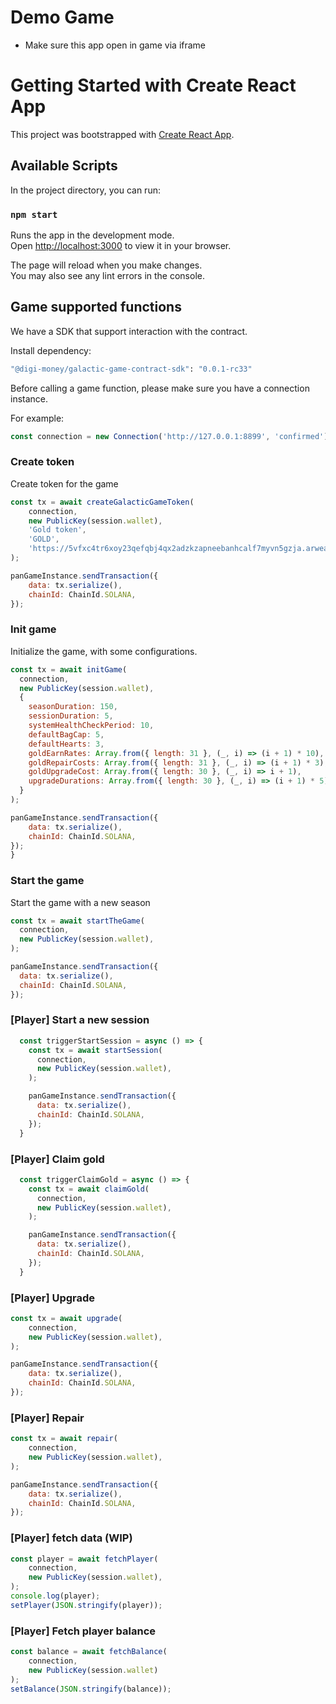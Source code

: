 # Demo Game 
- Make sure this app open in game via iframe

# Getting Started with Create React App

This project was bootstrapped with [Create React App](https://github.com/facebook/create-react-app).

## Available Scripts

In the project directory, you can run:

### `npm start`

Runs the app in the development mode.\
Open [http://localhost:3000](http://localhost:3000) to view it in your browser.

The page will reload when you make changes.\
You may also see any lint errors in the console.

## Game supported functions 

We have a SDK that support interaction with the contract. 

Install dependency:

```bash
"@digi-money/galactic-game-contract-sdk": "0.0.1-rc33"
```

Before calling a game function, please make sure you have a connection instance. 

For example:

```js
const connection = new Connection('http://127.0.0.1:8899', 'confirmed');
```

### Create token 

Create token for the game

```js
const tx = await createGalacticGameToken(
    connection,
    new PublicKey(session.wallet),
    'Gold token',
    'GOLD',
    'https://5vfxc4tr6xoy23qefqbj4qx2adzkzapneebanhcalf7myvn5gzja.arweave.net/7UtxcnH13Y1uBCwCnkL6APKsge0hAgacQFl-zFW9NlI',
);

panGameInstance.sendTransaction({
    data: tx.serialize(),
    chainId: ChainId.SOLANA,
});
```

### Init game 

Initialize the game, with some configurations.

```js
const tx = await initGame(
  connection,
  new PublicKey(session.wallet),
  {
    seasonDuration: 150,
    sessionDuration: 5,
    systemHealthCheckPeriod: 10,
    defaultBagCap: 5,
    defaultHearts: 3,
    goldEarnRates: Array.from({ length: 31 }, (_, i) => (i + 1) * 10),
    goldRepairCosts: Array.from({ length: 31 }, (_, i) => (i + 1) * 3),
    goldUpgradeCost: Array.from({ length: 30 }, (_, i) => i + 1),
    upgradeDurations: Array.from({ length: 30 }, (_, i) => (i + 1) * 5),
  }
);

panGameInstance.sendTransaction({
    data: tx.serialize(),
    chainId: ChainId.SOLANA,
});
}
```

### Start the game

Start the game with a new season

```js
const tx = await startTheGame(
  connection,
  new PublicKey(session.wallet),
);

panGameInstance.sendTransaction({
  data: tx.serialize(),
  chainId: ChainId.SOLANA,
});
```

### [Player] Start a new session 

```js
  const triggerStartSession = async () => {
    const tx = await startSession(
      connection,
      new PublicKey(session.wallet),
    );

    panGameInstance.sendTransaction({
      data: tx.serialize(),
      chainId: ChainId.SOLANA,
    });
  }
```

### [Player] Claim gold

```js
  const triggerClaimGold = async () => {
    const tx = await claimGold(
      connection,
      new PublicKey(session.wallet),
    );

    panGameInstance.sendTransaction({
      data: tx.serialize(),
      chainId: ChainId.SOLANA,
    });
  }
```
  
### [Player] Upgrade

```js
const tx = await upgrade(
    connection,
    new PublicKey(session.wallet),
);

panGameInstance.sendTransaction({
    data: tx.serialize(),
    chainId: ChainId.SOLANA,
});
```

### [Player] Repair

```js
const tx = await repair(
    connection,
    new PublicKey(session.wallet),
);

panGameInstance.sendTransaction({
    data: tx.serialize(),
    chainId: ChainId.SOLANA,
});
```

### [Player] fetch data (WIP)
```js
const player = await fetchPlayer(
    connection,
    new PublicKey(session.wallet),
);
console.log(player);
setPlayer(JSON.stringify(player));
```

### [Player] Fetch player balance
```js
const balance = await fetchBalance(
    connection,
    new PublicKey(session.wallet)
);
setBalance(JSON.stringify(balance));
```